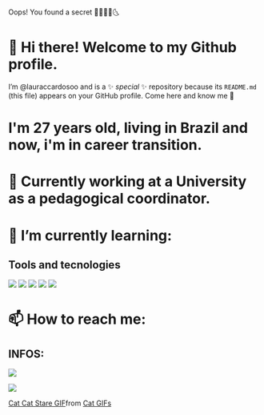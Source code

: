 Oops! You found a secret 🌟🐛🌸🌛🌜

# 👋 Hi there! Welcome to my Github profile.
 I’m @lauraccardosoo and is a ✨ _special_ ✨ repository because its `README.md` (this file) appears on your GitHub profile. Come here and know me 💖

# I'm 27 years old, living in Brazil and now, i'm in career transition.
# 🔭 Currently working at a University as a pedagogical coordinator.

# 🌱 I’m currently learning: 
## Tools and tecnologies


<img src="https://cdn.jsdelivr.net/gh/devicons/devicon@latest/icons/java/java-original-wordmark.svg" />
<img src="https://cdn.jsdelivr.net/gh/devicons/devicon@latest/icons/javascript/javascript-original.svg" />
<img src="https://cdn.jsdelivr.net/gh/devicons/devicon@latest/icons/amazonwebservices/amazonwebservices-original-wordmark.svg" />
<img src="https://cdn.jsdelivr.net/gh/devicons/devicon@latest/icons/azuresqldatabase/azuresqldatabase-original.svg" />
<img src="https://cdn.jsdelivr.net/gh/devicons/devicon@latest/icons/nodejs/nodejs-plain.svg" />

# 📫 How to reach me:
## INFOS:
<div>
<a href="https://instagram.com/lauraccardosoo" target="_blank"><img loading="lazy" src="https://img.shields.io/badge/-Instagram-%23E4405F?style=for-the-badge&logo=instagram&logoColor=white" target="_blank"></a>

<a href="https://www.linkedin.com/in/lauraccardosoo" target="_blank"><img loading="lazy" src="https://img.shields.io/badge/-LinkedIn-%230077B5?style=for-the-badge&logo=linkedin&logoColor=white" target="_blank"></a>   
</div>

<div class="tenor-gif-embed" data-postid="9337430562745204577" data-share-method="host" data-aspect-ratio="1.08276" data-width="100%"><a href="https://tenor.com/view/cat-cat-stare-side-eye-side-eye-meme-ginger-cat-gif-9337430562745204577">Cat Cat Stare GIF</a>from <a href="https://tenor.com/search/cat-gifs">Cat GIFs</a></div> <script type="text/javascript" async src="https://tenor.com/embed.js"></script>


